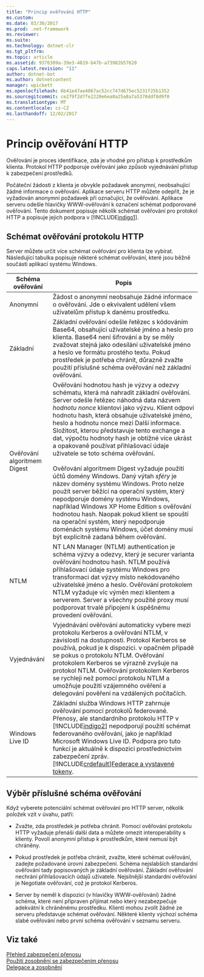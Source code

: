 ```yaml
---
title: "Princip ověřování HTTP"
ms.custom: 
ms.date: 03/30/2017
ms.prod: .net-framework
ms.reviewer: 
ms.suite: 
ms.technology: dotnet-clr
ms.tgt_pltfrm: 
ms.topic: article
ms.assetid: 9376309a-39e3-4819-b47b-a73982b57620
caps.latest.revision: "11"
author: dotnet-bot
ms.author: dotnetcontent
manager: wpickett
ms.openlocfilehash: 6b41e47ae4067ac52cc747d675ec5231f25b1352
ms.sourcegitcommit: ce279f2d7fe2220e6ea0a25a8a7a5370ddf8d9f0
ms.translationtype: MT
ms.contentlocale: cs-CZ
ms.lasthandoff: 12/02/2017
---
```

# <a name="understanding-http-authentication"></a>Princip ověřování HTTP
Ověřování je proces identifikace, zda je vhodné pro přístup k prostředkům klienta. Protokol HTTP podporuje ověřování jako způsob vyjednávání přístup k zabezpečení prostředků.  
  
 Počáteční žádosti z klienta je obvykle požadavek anonymní, neobsahující žádné informace o ověřování. Aplikace serveru HTTP můžete odepřít, že je vyžadován anonymní požadavek při označující, že ověřování. Aplikace serveru odešle hlavičky WWW-ověřování k označení schémat podporované ověřování. Tento dokument popisuje několik schémat ověřování pro protokol HTTP a popisuje jejich podpora v [!INCLUDE[indigo1](../../../../includes/indigo1-md.md)].  
  
## <a name="http-authentication-schemes"></a>Schémat ověřování protokolu HTTP  
 Server můžete určit více schémat ověřování pro klienta lze vybírat. Následující tabulka popisuje některé schémat ověřování, které jsou běžně součástí aplikací systému Windows.  
  
|Schéma ověřování|Popis|  
|---------------------------|-----------------|  
|Anonymní|Žádost o anonymní neobsahuje žádné informace o ověřování. Jde o ekvivalent udělení všem uživatelům přístup k danému prostředku.|  
|Základní|Základní ověřování odešle řetězec s kódováním Base64, obsahující uživatelské jméno a heslo pro klienta. Base64 není šifrování a by se měly zvažovat stejná jako odesílání uživatelské jméno a heslo ve formátu prostého textu. Pokud prostředek je potřeba chránit, důrazně zvažte použití příslušné schéma ověřování než základní ověřování.|  
|Ověřování algoritmem Digest|Ověřování hodnotou hash je výzvy a odezvy schématu, která má nahradit základní ověřování. Server odešle řetězec náhodná data názvem *hodnotu nonce* klientovi jako výzvu. Klient odpoví hodnotu hash, která obsahuje uživatelské jméno, heslo a hodnotu nonce mezi Další informace. Složitost, kterou představuje tento exchange a dat, výpočtu hodnoty hash je obtížné více ukrást a opakovaně používat přihlašovací údaje uživatele se toto schéma ověřování.<br /><br /> Ověřování algoritmem Digest vyžaduje použití účtů domény Windows. Daný výtah *sféry* je název domény systému Windows. Proto nelze použít server běžící na operační systém, který nepodporuje domény systému Windows, například Windows XP Home Edition s ověřování hodnotou hash. Naopak pokud klient se spouští na operační systém, který nepodporuje doménách systému Windows, účet domény musí být explicitně zadaná během ověřování.|  
|NTLM|NT LAN Manager (NTLM) authentication je schéma výzvy a odezvy, který je securer varianta ověřování hodnotou hash. NTLM používá přihlašovací údaje systému Windows pro transformaci dat výzvy místo nekódovaného uživatelské jméno a heslo. Ověřování protokolem NTLM vyžaduje víc výměn mezi klientem a serverem. Server a všechny použité proxy musí podporovat trvalé připojení k úspěšnému provedení ověřování.|  
|Vyjednávání|Vyjednávání ověřování automaticky vybere mezi protokolu Kerberos a ověřování NTLM, v závislosti na dostupnosti. Protokol Kerberos se používá, pokud je k dispozici. v opačném případě se pokus o protokolu NTLM. Ověřování protokolem Kerberos se výrazně zvyšuje na protokol NTLM. Ověřování protokolem Kerberos se rychleji než pomocí protokolu NTLM a umožňuje použití vzájemného ověření a delegování pověření na vzdálených počítačích.|  
|Windows Live ID|Základní služba Windows HTTP zahrnuje ověřování pomocí protokolů federované. Přenosy, ale standardního protokolu HTTP v [!INCLUDE[indigo2](../../../../includes/indigo2-md.md)] nepodporují použití schémat federovaného ověřování, jako je například Microsoft Windows Live ID. Podpora pro tuto funkci je aktuálně k dispozici prostřednictvím zabezpečení zpráv. [!INCLUDE[crdefault](../../../../includes/crdefault-md.md)][Federace a vystavené tokeny](../../../../docs/framework/wcf/feature-details/federation-and-issued-tokens.md).|  
  
## <a name="choosing-an-authentication-scheme"></a>Výběr příslušné schéma ověřování  
 Když vyberete potenciální schémat ověřování pro HTTP server, několik položek vzít v úvahu, patří:  
  
-   Zvažte, zda prostředek je potřeba chránit. Pomocí ověřování protokolu HTTP vyžaduje přenáší další data a můžete omezit interoperability s klienty. Povolí anonymní přístup k prostředkům, které nemusí být chráněny.  
  
-   Pokud prostředek je potřeba chránit, zvažte, které schémat ověřování, zadejte požadované úrovni zabezpečení. Schéma nejslabších standardní ověřování tady popisovaných je základní ověřování. Základní ověřování nechrání přihlašovacích údajů uživatele. Nejsilnější standardní ověřování je Negotiate ověřování, což je protokol Kerberos.  
  
-   Server by neměl k dispozici (v hlavičky WWW-ověřování) žádné schéma, které není připraven přijímat nebo který nezabezpečuje adekvátní k chráněnému prostředku. Klienti mohou zvolit žádné ze serveru představuje schémat ověřování. Některé klienty výchozí schéma slabé ověřování nebo první schéma ověřování v seznamu serveru.  
  
## <a name="see-also"></a>Viz také  
 [Přehled zabezpečení přenosu](../../../../docs/framework/wcf/feature-details/transport-security-overview.md)  
 [Použití zosobnění se zabezpečením přenosu](../../../../docs/framework/wcf/feature-details/using-impersonation-with-transport-security.md)  
 [Delegace a zosobnění](../../../../docs/framework/wcf/feature-details/delegation-and-impersonation-with-wcf.md)
